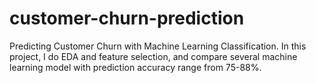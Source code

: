 # customer-churn-prediction
Predicting Customer Churn with Machine Learning Classification. In this project, I do EDA and feature selection, and compare several machine learning model with prediction accuracy range from 75-88%. 
